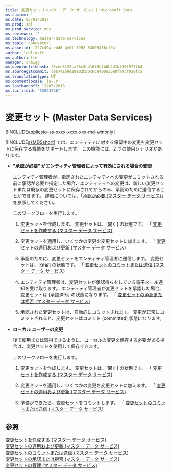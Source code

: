 ```yaml
---
title: 変更セット (マスター データ サービス) | Microsoft Docs
ms.custom: ''
ms.date: 03/01/2017
ms.prod: sql
ms.prod_service: mds
ms.reviewer: ''
ms.technology: master-data-services
ms.topic: conceptual
ms.assetid: f227c49a-ed46-4e0f-8992-83093456cf94
author: leolimsft
ms.author: lle
manager: craigg
ms.openlocfilehash: f5cee5122ca28c8eb16f3b7b0b4d1b330f5777b4
ms.sourcegitcommit: ceb7e1b9e29e02bb0c6ca400a36e0fa9cf010fca
ms.translationtype: HT
ms.contentlocale: ja-JP
ms.lasthandoff: 12/03/2018
ms.locfileid: "52823766"
---
```

# <a name="changesets-master-data-services"></a>変更セット (Master Data Services)

[!INCLUDE[appliesto-ss-xxxx-xxxx-xxx-md-winonly](../includes/appliesto-ss-xxxx-xxxx-xxx-md-winonly.md)]

  [!INCLUDE[ssMDSshort](../includes/ssmdsshort-md.md)] では、エンティティに対する保留中の変更を変更セットに保存する機能をサポートします。 この機能には、2 つの使用シナリオがあります。  
  
-   **"承認が必要" がエンティティ管理者によって有効にされる場合の変更**  
  
     エンティティ管理者が、指定されたエンティティへの変更がコミットされる前に承認が必要と指定した場合、エンティティへの変更は、新しい変更セットまたは既存の変更セットに保存されてからのみ、承認のために送信することができます。  詳細については、「[承認が必要 (マスター データ サービス)](../master-data-services/approval-required-master-data-services.md)」を参照してください。  
  
     このワークフローを実行します。  
  
    1.  変更セットを作成します。 変更セットは、[開く] の状態です。 「 [変更セットを作成する (マスター データ サービス)](../master-data-services/create-a-changeset-master-data-services.md)  
  
    2.  変更セットを適用し、いくつかの変更を変更セットに加えます。 「 [変更セットの適用および更新 (マスター データ サービス)](../master-data-services/apply-and-update-a-changeset-master-data-services.md)  
  
    3.  承認のために、変更セットをエンティティ管理者に送信します。 変更セットは、[保留] の状態です。 「 [変更セットのコミットまたは送信 (マスター データ サービス)](../master-data-services/commit-or-submit-a-changeset-master-data-services.md)  
  
    4.  エンティティ管理者は、変更セットが承認待ちをしている電子メール通知を受け取ります。 エンティティ管理者が変更セットを承認した場合、変更セットは [承認済み] の状態になります。 「 [変更セットの承認または拒否 (マスター データ サービス)](../master-data-services/approve-or-reject-a-changeset-master-data-services.md)  
  
    5.  承認された変更セットは、自動的にコミットされます。 変更が正常にコミットされると、変更セットはコミット (committed) 状態になります。  
  
-   **ローカル ユーザーの変更**  
  
     後で使用または取得できるように、ローカルの変更を保存する必要がある場合は、変更セットを使用して保存できます。  
  
     このワークフローを実行します。  
  
    1.  変更セットを作成します。 変更セットは、[開く] の状態です。 「 [変更セットを作成する (マスター データ サービス)](../master-data-services/create-a-changeset-master-data-services.md)  
  
    2.  変更セットを適用し、いくつかの変更を変更セットに加えます。 「 [変更セットの適用および更新 (マスター データ サービス)](../master-data-services/apply-and-update-a-changeset-master-data-services.md)  
  
    3.  準備ができたら、変更セットをコミットします。 「 [変更セットのコミットまたは送信 (マスター データ サービス)](../master-data-services/commit-or-submit-a-changeset-master-data-services.md)  
  
## <a name="see-also"></a>参照  
 [変更セットを作成する (マスター データ サービス)](../master-data-services/create-a-changeset-master-data-services.md)   
 [変更セットの適用および更新 &#40;マスター データ サービス&#41;](../master-data-services/apply-and-update-a-changeset-master-data-services.md)   
 [変更セットのコミットまたは送信 (マスター データ サービス)](../master-data-services/commit-or-submit-a-changeset-master-data-services.md)   
 [変更セットの承認または拒否 (マスター データ サービス)](../master-data-services/approve-or-reject-a-changeset-master-data-services.md)   
 [変更セットの管理 &#40;マスター データ サービス&#41;](../master-data-services/manage-changesets-master-data-services.md)  
  
  
